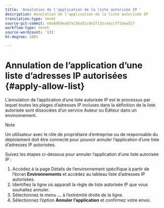 ```yaml
---
title: 'Annulation de l’application de la liste autorisée IP '
description: Annulation de l’application de la liste autorisée IP
translation-type: tm+mt
source-git-commit: e6a8d69ea87ac56a51cde2f131c4accff1bea527
workflow-type: tm+mt
source-wordcount: '131'
ht-degree: 100%

---
```



# Annulation de l’application d’une liste d’adresses IP autorisées {#apply-allow-list}

L’annulation de l’application d’une liste autorisée IP est le processus par lequel toutes les plages d’adresses IP incluses dans la définition de la liste autorisée sont dissociées d’un service Auteur ou Éditeur dans un environnement.

>[!NOTE]
>Un utilisateur avec le rôle de propriétaire d’entreprise ou de responsable du déploiement doit être connecté pour pouvoir annuler l’application d’une liste d’adresses IP autorisées.

Suivez les étapes ci-dessous pour annuler l’application d’une liste autorisée IP :

1. Accédez à la page Détails de l’environnement spécifique à partir de l’écran **Environnements** et accédez au tableau liste d’adresses IP autorisées.
1. Identifiez la ligne où apparaît la règle de liste autorisée IP que vous souhaitez annuler.
1. Sélectionnez le menu **...** à l’extrémité droite de la ligne.
1. Sélectionnez l’option **Annuler l’application** et confirmez votre envoi.

